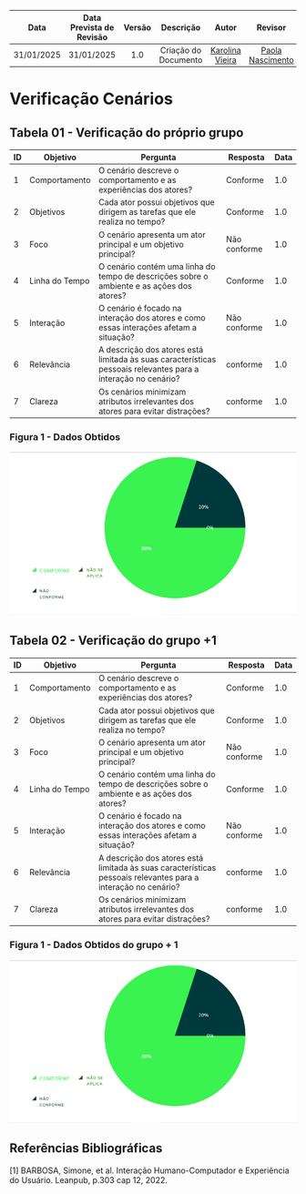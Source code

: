 |    **Data**    | **Data Prevista de Revisão** | **Versão** |        **Descrição**        |                 **Autor**                 |                **Revisor**                 |
|:--------------:|:---------------------------:|:----------:|:---------------------------:|:-----------------------------------------:|:------------------------------------------:|
|  31/01/2025      |        31/01/2025           |    1.0     |     Criação do Documento     | [Karolina Vieira](https://github.com/Karolina91) |  [Paola Nascimento](https://github.com/paolaalim) |

# **Verificação Cenários**

## Tabela 01 - Verificação do próprio grupo

| ID  | Objetivo | Pergunta | Resposta | Data |
|-----|----------|----------|----------|------|
| 1   | Comportamento | O cenário descreve o comportamento e as experiências dos atores? | Conforme | 1.0 |
| 2   | Objetivos | Cada ator possui objetivos que dirigem as tarefas que ele realiza no tempo? | Conforme  | 1.0  |
| 3   | Foco | O cenário apresenta um ator principal e um objetivo principal? | Não conforme |  1.0 |
| 4   | Linha do Tempo | O cenário contém uma linha do tempo de descrições sobre o ambiente e as ações dos atores? | Conforme |  1.0 |
| 5   | Interação | O cenário é focado na interação dos atores e como essas interações afetam a situação? | Não conforme |  1.0 |
| 6   | Relevância | A descrição dos atores está limitada às suas características pessoais relevantes para a interação no cenário? |conforme  |  1.0 |
| 7   | Clareza | Os cenários minimizam atributos irrelevantes dos atores para evitar distrações? | conforme |   1.0|

### Figura 1 - Dados Obtidos
![Figura 1 - Tela Inicial](../assets/images/veri4.png)

## Tabela 02 - Verificação do grupo +1 

| ID  | Objetivo | Pergunta | Resposta | Data |
|-----|----------|----------|----------|------|
| 1   | Comportamento | O cenário descreve o comportamento e as experiências dos atores? | Conforme | 1.0 |
| 2   | Objetivos | Cada ator possui objetivos que dirigem as tarefas que ele realiza no tempo? | Conforme  | 1.0  |
| 3   | Foco | O cenário apresenta um ator principal e um objetivo principal? | Não conforme |  1.0 |
| 4   | Linha do Tempo | O cenário contém uma linha do tempo de descrições sobre o ambiente e as ações dos atores? | Conforme |  1.0 |
| 5   | Interação | O cenário é focado na interação dos atores e como essas interações afetam a situação? | Não conforme |  1.0 |
| 6   | Relevância | A descrição dos atores está limitada às suas características pessoais relevantes para a interação no cenário? |conforme  |  1.0 |
| 7   | Clareza | Os cenários minimizam atributos irrelevantes dos atores para evitar distrações? | conforme |   1.0|

### Figura 1 - Dados Obtidos do grupo + 1
![Figura 1 - Tela Inicial](../assets/images/veri4.png)

## Referências Bibliográficas

[1] BARBOSA, Simone, et al. Interação Humano-Computador e Experiência do Usuário. Leanpub, p.303  cap 12, 2022.